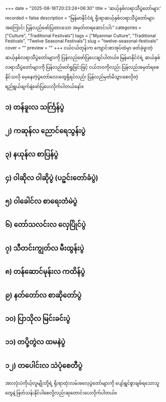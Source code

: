 +++
date = "2025-08-18T20:23:24+06:30"
title = 'ဆယ့်နှစ်လရာသီပွဲတော်များ'
recorded = false
description = "မြန်မာနိုင်ငံရဲ့ ရိုးရာဆယ့်နှစ်လရာသီပွဲတော်များအကြောင်း ပြန်လည်ဖော်ပြထားသော အမှတ်တရဆောင်းပါး"
categories = ["Culture", "Traditional Festivals"]
tags = ["Myanmar Culture", "Traditional Festivals", "Twelve Seasonal Festivals"]
slug = "twelve-seasonal-festivals"
cover = ""
preview = ""
+++
ငယ်ငယ်တုန်းက ကျောင်းစာအုပ်ထဲမှာ ဖတ်ခဲ့ဖူးတဲ့ ဆယ့်နှစ်လရာသီပွဲတော်များကို ပြန်လည်ဖော်ပြပေးချင်ပါတယ်။ မြန်မာနိုင်ငံရဲ့ ဆယ်နှစ်လရာသီပွဲတော်များကို ပြန်လည်ဖတ်ရှုခြင်းဖြင့် ငယ်ဘဝကိုလည်း ပြန်လည်အမှတ်ရစေနိုင်သလို မေ့နေတဲ့ပွဲတော်လေးတွေရှိရင်လည်း ပြန်လည်မှတ်မိသွားစေလိုတဲ့ ရည်ရွယ်ချက်နဲ့ဖော်ပြပေးလိုက်ပါတယ်နော်။ 

## ၁) တန်ခူးလ သင်္ကြန်ပွဲ 

## ၂) ကဆုန်လ ညောင်ရေသွန်းပွဲ 

## ၃) နယုန်လ စာပြန်ပွဲ 

## ၄) ဝါဆိုလ ဝါဆိုပွဲ (ပဉ္စင်းတော်ခံပွဲ) 

## ၅) ဝါခေါင်လ စာရေးတံမဲပွဲ 

## ၆) တော်သလင်းလ လှေပြိုင်ပွဲ 

## ၇) သီတင်းကျွတ်လ မီးထွန်းပွဲ 

## ၈) တန်ဆောင်မုန်းလ ကထိန်ပွဲ 

## ၉) နတ်တော်လ စာဆိုတော်ပွဲ 

## ၁၀) ပြာသိုလ မြင်းခင်းပွဲ 

## ၁၁) တပို့တွဲလ ထမနဲပွဲ 

## ၁၂) တပေါင်းလ သဲပုံစေတီပွဲ

အားလုံးပဲကိုယ့်လူမျိုးတို့ရဲ့ ရိုးရာထုံးလမ်းဓလေ့ပွဲတော်များကို ပျော်ရွှင်စွာချစ်ရသောသူတွေနဲ့ ဖြတ်သန်းနိုင်ပါစေလို့လည်းဆုတောင်းပေးလိုက်ပါတယ်။